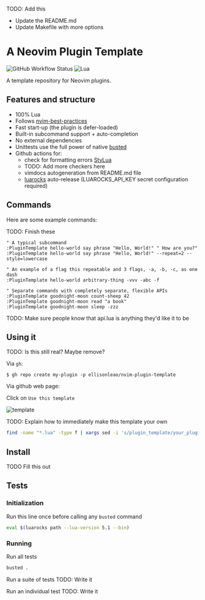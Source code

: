 TODO: Add this
- Update the README.md
- Update Makefile with more options


# A Neovim Plugin Template

![GitHub Workflow Status](https://img.shields.io/github/actions/workflow/status/ellisonleao/nvim-plugin-template/lint-test.yml?branch=main&style=for-the-badge)
![Lua](https://img.shields.io/badge/Made%20with%20Lua-blueviolet.svg?style=for-the-badge&logo=lua)

A template repository for Neovim plugins.


## Features and structure
- 100% Lua
- Follows [nvim-best-practices](https://github.com/nvim-neorocks/nvim-best-practices)
- Fast start-up (the plugin is defer-loaded)
- Built-in subcommand support + auto-completion
- No external dependencies
- Unittests use the full power of native [busted](https://olivinelabs.com/busted)
- Github actions for:
  - check for formatting errors [StyLua](https://github.com/JohnnyMorganz/StyLua)
  - TODO: Add more checkers here
  - vimdocs autogeneration from README.md file
  - [luarocks](https://luarocks.org) auto-release (LUAROCKS_API_KEY secret configuration required)

## Commands
Here are some example commands:

TODO: Finish these

```vim
" A typical subcommand
:PluginTemplate hello-world say phrase "Hello, World!" " How are you?"
:PluginTemplate hello-world say phrase "Hello, World!" --repeat=2 --style=lowercase

" An example of a flag this repeatable and 3 flags, -a, -b, -c, as one dash
:PluginTemplate hello-world arbitrary-thing -vvv -abc -f

" Separate commands with completely separate, flexible APIs
:PluginTemplate goodnight-moon count-sheep 42
:PluginTemplate goodnight-moon read "a book"
:PluginTemplate goodnight-moon sleep -zzz
```

TODO: Make sure people know that api.lua is anything they'd like it to be


## Using it
TODO: Is this still real? Maybe remove?

Via `gh`:

```
$ gh repo create my-plugin -p ellisonleao/nvim-plugin-template
```

Via github web page:

Click on `Use this template`

![template](https://docs.github.com/assets/cb-36544/images/help/repository/use-this-template-button.png)

TODO: Explain how to immediately make this template your own

```sh
find -name "*.lua" -type f | xargs sed -i 's/plugin_template/your_plugin/g ; s/PluginTemplate/YourPlugin/g'
```


## Install
TODO Fill this out


## Tests
### Initialization
Run this line once before calling any `busted` command

```sh
eval $(luarocks path --lua-version 5.1 --bin)
```


### Running
Run all tests
```sh
busted .
```

Run a suite of tests
TODO: Write it

Run an individual test
TODO: Write it
